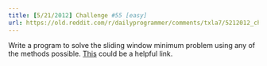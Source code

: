 ```yaml
---
title: [5/21/2012] Challenge #55 [easy]
url: https://old.reddit.com/r/dailyprogrammer/comments/txla7/5212012_challenge_55_easy/
---
```


Write a program to solve the sliding window minimum problem using any of the methods possible. [This](http://home.tiac.net/~cri/2001/slidingmin.html) could be a helpful link. 

